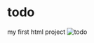 # todo
my first html project
![todo](https://user-images.githubusercontent.com/97868922/150282327-08d8a6de-4b56-404c-9486-11d6bac62c92.jpg)
